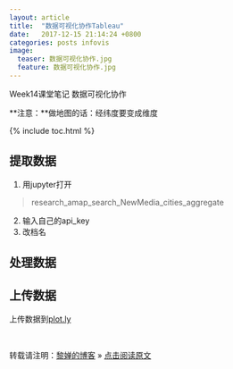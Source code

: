 ```yaml
---
layout: article
title:  "数据可视化协作Tableau"
date:   2017-12-15 21:14:24 +0800
categories: posts infovis
image:
  teaser: 数据可视化协作.jpg
  feature: 数据可视化协作.jpg
---
```

Week14课堂笔记 数据可视化协作

**注意：**做地图的话：经纬度要变成维度

{% include toc.html %}

## 提取数据
1. 用jupyter打开
> research_amap_search_NewMedia_cities_aggregate
2. 输入自己的api_key
3. 改档名

## 处理数据

## 上传数据
上传数据到[plot.ly](https://plot.ly/organize/home)

<br>

转载请注明：[黎婵的博客](https://cherrylichan.github.io/) » [点击阅读原文](https://cherrylichan.github.io/posts/infovis/Week14_数据可视化协作Tableau/)

 



